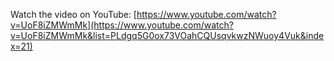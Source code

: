 Watch the video on YouTube: [https://www.youtube.com/watch?v=UoF8iZMWmMk](https://www.youtube.com/watch?v=UoF8iZMWmMk&list=PLdgq5G0ox73VOahCQUsqvkwzNWuoy4Vuk&index=21)